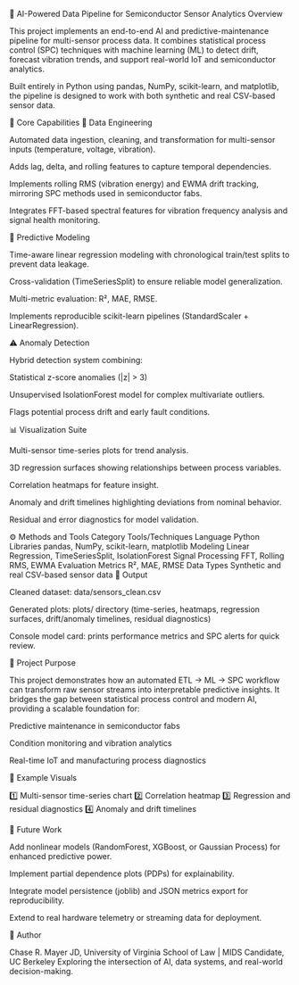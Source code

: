 🧠 AI-Powered Data Pipeline for Semiconductor Sensor Analytics
Overview

This project implements an end-to-end AI and predictive-maintenance pipeline for multi-sensor process data. It combines statistical process control (SPC) techniques with machine learning (ML) to detect drift, forecast vibration trends, and support real-world IoT and semiconductor analytics.

Built entirely in Python using pandas, NumPy, scikit-learn, and matplotlib, the pipeline is designed to work with both synthetic and real CSV-based sensor data.

🚀 Core Capabilities
🧩 Data Engineering

Automated data ingestion, cleaning, and transformation for multi-sensor inputs (temperature, voltage, vibration).

Adds lag, delta, and rolling features to capture temporal dependencies.

Implements rolling RMS (vibration energy) and EWMA drift tracking, mirroring SPC methods used in semiconductor fabs.

Integrates FFT-based spectral features for vibration frequency analysis and signal health monitoring.

🤖 Predictive Modeling

Time-aware linear regression modeling with chronological train/test splits to prevent data leakage.

Cross-validation (TimeSeriesSplit) to ensure reliable model generalization.

Multi-metric evaluation: R², MAE, RMSE.

Implements reproducible scikit-learn pipelines (StandardScaler + LinearRegression).

⚠️ Anomaly Detection

Hybrid detection system combining:

Statistical z-score anomalies (|z| > 3)

Unsupervised IsolationForest model for complex multivariate outliers.

Flags potential process drift and early fault conditions.

📊 Visualization Suite

Multi-sensor time-series plots for trend analysis.

3D regression surfaces showing relationships between process variables.

Correlation heatmaps for feature insight.

Anomaly and drift timelines highlighting deviations from nominal behavior.

Residual and error diagnostics for model validation.

⚙️ Methods and Tools
Category	Tools/Techniques
Language	Python
Libraries	pandas, NumPy, scikit-learn, matplotlib
Modeling	Linear Regression, TimeSeriesSplit, IsolationForest
Signal Processing	FFT, Rolling RMS, EWMA
Evaluation Metrics	R², MAE, RMSE
Data Types	Synthetic and real CSV-based sensor data
📂 Output

Cleaned dataset: data/sensors_clean.csv

Generated plots: plots/ directory (time-series, heatmaps, regression surfaces, drift/anomaly timelines, residual diagnostics)

Console model card: prints performance metrics and SPC alerts for quick review.

🎯 Project Purpose

This project demonstrates how an automated ETL → ML → SPC workflow can transform raw sensor streams into interpretable predictive insights.
It bridges the gap between statistical process control and modern AI, providing a scalable foundation for:

Predictive maintenance in semiconductor fabs

Condition monitoring and vibration analytics

Real-time IoT and manufacturing process diagnostics

🔗 Example Visuals

1️⃣ Multi-sensor time-series chart
2️⃣ Correlation heatmap
3️⃣ Regression and residual diagnostics
4️⃣ Anomaly and drift timelines

🧩 Future Work

Add nonlinear models (RandomForest, XGBoost, or Gaussian Process) for enhanced predictive power.

Implement partial dependence plots (PDPs) for explainability.

Integrate model persistence (joblib) and JSON metrics export for reproducibility.

Extend to real hardware telemetry or streaming data for deployment.

👤 Author

Chase R. Mayer
JD, University of Virginia School of Law | MIDS Candidate, UC Berkeley
Exploring the intersection of AI, data systems, and real-world decision-making.